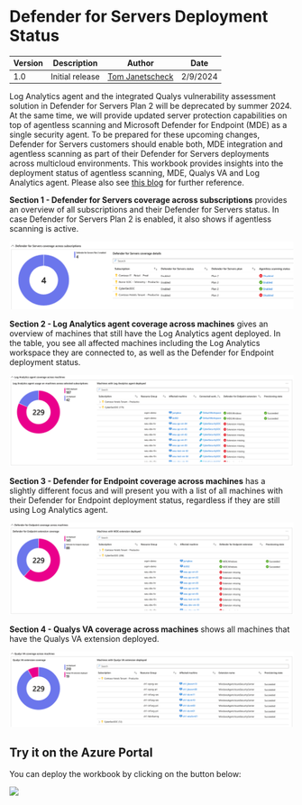# Defender for Servers Deployment Status

| Version | Description | Author | Date |
| ------ | ------ | ------ | ------ |
| 1.0 | Initial release | [Tom Janetscheck](https://github.com/tomjanetscheck) | 2/9/2024 |

Log Analytics agent and the integrated Qualys vulnerability assessment solution in Defender for Servers Plan 2 will be deprecated by summer 2024. At the same time, we will provide updated server protection capabilities on top of agentless scanning and Microsoft Defender for Endpoint (MDE) as a single security agent. To be prepared for these upcoming changes, Defender for Servers customers should enable both, MDE integration and agentless scanning as part of their Defender for Servers deployments across multicloud environments. This workbook provides insights into the deployment status of agentless scanning, MDE, Qualys VA and Log Analytics agent. Please also see [this blog](https://techcommunity.microsoft.com/t5/microsoft-defender-for-cloud/prepare-for-upcoming-transitions-in-defender-for-servers/ba-p/4098135) for further reference.

**Section 1 - Defender for Servers coverage across subscriptions**  provides an overview of all subscriptions and their Defender for Servers status. In case Defender for Servers Plan 2 is enabled, it also shows if agentless scanning is active.

![Section1](./section1.png)

**Section 2 - Log Analytics agent coverage across machines** gives an overview of machines that still have the Log Analytics agent deployed. In the table, you see all affected machines including the Log Analytics workspace they are connected to, as well as the Defender for Endpoint deployment status.

![Section2](./section2.png)

**Section 3 - Defender for Endpoint coverage across machines** has a slightly different focus and will present you with a list of all machines with their Defender for Endpoint deployment status, regardless if they are still using Log Analytics agent.

![Section3](./section3.png)

**Section 4 - Qualys VA coverage across machines** shows all machines that have the Qualys VA extension deployed.

![Section4](./section4.png)

## Try it on the Azure Portal

You can deploy the workbook by clicking on the button below:

<a href="https://aka.ms/AAp27t4" target="_blank"><img src="https://aka.ms/deploytoazurebutton"/></a>